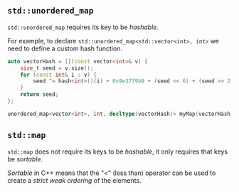 ## `std::unordered_map`

`std::unordered_map` requires its key to be *hashable*. 

For example, to declare `std::unordered_map<std::vector<int>, int>` we need to define a custom hash function. 

```cpp
auto vectorHash = [](const vector<int>& v) {
	size_t seed = v.size();
	for (const int& i : v) {
		seed ^= hash<int>()(i) + 0x9e3779b9 + (seed << 6) + (seed >> 2);
	}
	return seed;
};

unordered_map<vector<int>, int, decltype(vectorHash)> myMap(vectorHash);
```

## `std::map`

`std::map` does not require its keys to be *hashable*, it only requires that keys be *sortable*.

*Sortable* in C++ means that the "<" (less than) operator can be used to create a *strict weak ordering* of the elements.